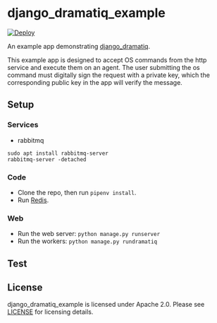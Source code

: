 # django_dramatiq_example

[![Deploy](https://www.herokucdn.com/deploy/button.svg)](https://heroku.com/deploy)

An example app demonstrating [django_dramatiq][django_dramatiq].

This example app is designed to accept OS commands from the http service and execute them on an agent.
The user submitting the os command must digitally sign the request with a private key, which the corresponding public key in the app will verify the message.

## Setup
### Services
* rabbitmq  
```
sudo apt install rabbitmq-server
rabbitmq-server -detached
```
### Code
* Clone the repo, then run 
```pipenv install```.
* Run [Redis][redis].
### Web
* Run the web server: ```python manage.py runserver```
* Run the workers: ```python manage.py rundramatiq```

## Test


## License

django_dramatiq_example is licensed under Apache 2.0.  Please see
[LICENSE][license] for licensing details.


[django_dramatiq]: https://github.com/Bogdanp/django_dramatiq
[redis]: https://redis.io
[license]: https://github.com/Bogdanp/django_dramatiq_example/blob/master/LICENSE
